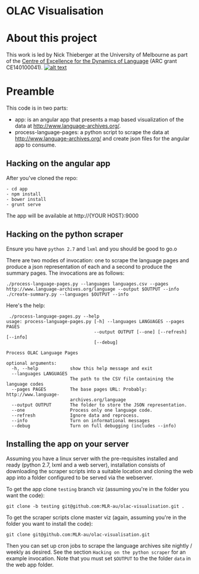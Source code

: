 # OLAC Visualisation

# About this project

This work is led by Nick Thieberger at the University of Melbourne as part of the
[Centre of Excellence for the Dynamics of Language](http://www.dynamicsoflanguage.edu.au/)
(ARC grant CE140100041).
[
![alt text](http://www.dynamicsoflanguage.edu.au/design/main/images/logo-2x.png)
](http://www.dynamicsoflanguage.edu.au/)

# Preamble

This code is in two parts:

-   app: is an angular app that presents a map based visualization of the data at http://www.language-archives.org/.
-   process-language-pages: a python script to scrape the data at http://www.language-archives.org/ and create json files for the angular app to consume.

## Hacking on the angular app

After you've cloned the repo:

```
- cd app
- npm install
- bower install
- grunt serve
```

The app will be available at http://{YOUR HOST}:9000

## Hacking on the python scraper

Ensure you have `python 2.7` and `lxml` and you should be good to go.o

There are two modes of invocation: one to scrape the language pages and produce a json representation of each and a second to produce the summary pages. The invocations are as follows:

```
./process-language-pages.py --languages languages.csv --pages http://www.language-archives.org/language --output $OUTPUT --info
./create-summary.py --languages $OUTPUT --info
```

Here's the help:

```
 ./process-language-pages.py --help
usage: process-language-pages.py [-h] --languages LANGUAGES --pages PAGES
                                 --output OUTPUT [--one] [--refresh] [--info]
                                 [--debug]

Process OLAC Language Pages

optional arguments:
  -h, --help            show this help message and exit
  --languages LANGUAGES
                        The path to the CSV file containing the language codes
  --pages PAGES         The base pages URL: Probably: http://www.language-
                        archives.org/language
  --output OUTPUT       The folder to store the JSON representation.
  --one                 Process only one language code.
  --refresh             Ignore data and reprocess.
  --info                Turn on informational messages
  --debug               Turn on full debugging (includes --info)
```

## Installing the app on your server

Assuming you have a linux server with the pre-requisites installed and ready (python 2.7, lxml and a web server), installation consists of downloading the scraper scripts into a suitable location and cloning the web app into a folder configured to be served via the webserver.

To get the app clone `testing` branch viz (assuming you're in the folder you want the code):

```
git clone -b testing git@github.com:MLR-au/olac-visualisation.git .
```

To get the scraper scripts clone master viz (again, assuming you're in the folder you want to install the code):

```
git clone git@github.com:MLR-au/olac-visualisation.git
```

Then you can set up cron jobs to scrape the language archives site nightly / weekly as desired. See the section `Hacking on the python scraper` for an example invocation. Note that you must set `$OUTPUT` to the the folder `data` in the web app folder.
